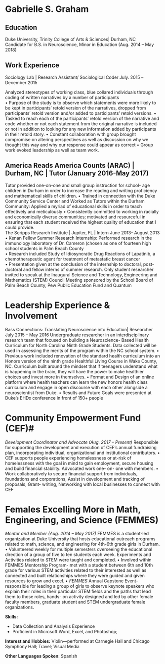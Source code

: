 # Gabrielle S. Graham

## Education	  	       
Duke University, Trinity College of Arts & Sciences| Durham, NC 	
Candidate for B.S. in Neuroscience, Minor in Education (Aug. 2014 – May 2018)

## Work Experience
Sociology Lab | Research Assistant/ Sociological Coder
July. 2015 – December 2015

Analyzed stereotypes of working class, blue collared individuals through coding of written narratives by a number of participants  
	•	Purpose of the study is to observe which statements were more likely to be
	 	kept in participants’ retold version of the narratives, dropped from participants’
	 	retold version and/or added to participants’ retold versions. 
	•	Tasked to reach each of the participants’ retold version of the narrative and
	    code whether or not each statement from the original narrative is included or
	    not in addition to looking for any new information added by participants in their
	    retold story. 
	•	Constant collaboration with group brought compromise on altering perspectives
	    as well as discussion on why we thought this way and why our response could
	    appear as correct 
	•	Group work evoked leadership as well as team work. 
## America Reads America Counts (ARAC) | Durham,     	NC | Tutor (January 2016-May 2017)
Tutor provided one-on-one and small group instruction for school- age children in Durham in order to increase the reading and writing proficiency and mathematical skills of children. 
	•	Trained in connection with the Duke Community Service Center and Worked as
	     Tutors within the Durham Community: Applied a myriad of educational skills in
	     order to teach effectively and meticulously 
	•	Consistently committed to working in racially and economically diverse communities; motivated and resourceful in ensuring that each student received the highest quality of education that I could provide.  
The Scripps Research Institute | Jupiter, FL | Intern         			                                  June 2013- August 2013
	•	Kenan Fellow Summer Research Internship: Performed research in the immunology laboratory of Dr. Cameron (chosen as one of fourteen high school students in Palm Beach County  
	•	Research included Study of Idiosyncratic Drug Reactions of Lapatinib, a chemotherapeutic agent for treatment of metastatic breast cancer  
	•	Presentation given at the conclusion of the internship to doctoral, post- doctoral and fellow interns of summer research. Only student researcher invited to speak at the Inaugural Science and Technology, Engineering and Mathematics (STEM) Council Meeting sponsored by the School Board of Palm Beach County, Pew Public Education Fund and Quantum 

# Leadership Experience & Involvement 
Bass Connections: Translating Neuroscience into Education| Researcher 	July 2015 – May 2016
Undergraduate researcher in an interdisciplinary research team that focused on building a Neuroscience- Based Health Curriculum for North Carolina Ninth Grade Students. Data collected will be used in assessing the merits of the program within the NC school system.
	•	Previous work included renovation of the standard health curriculum into an Honors version of the ninth grade Healthful Living Course in Wake County, NC. Curriculum built around the mindset that if teenagers understand what is happening in the brain, they will have the power to make healthier choices and invest more in themselves. 
	•	Format and Design of an online platform where health teachers can learn the new honors health class curriculum and engage in open discourse with each other alongside a neuroscientist from Duke. 
	•	Results and Future Goals were presented at Duke’s EHDx conference in front of 150+ people
# Community Empowerment Fund (CEF)#
*Development Coordinator and Advocate (Aug. 2017 – Present)*
   Responsible for supporting the development and execution of CEF’s annual
   fundraising plan, incorporating individual, organizational and institutional
   contributors.
	•	CEF supports people experiencing homelessness or at-risk of homelessness
	    with the goal in mind to gain employment, secure housing and build financial
	    stability. Advocated work one- on- one with members. 
	•	Work collaboratively to secure financial support from individuals, foundations
	    and corporations, Assist in development and tracking of proposals, 
	    Grant- writing, Networking with local businesses to connect with CEF
	     
# Females Excelling More in Math, Engineering, and Science (FEMMES) # 
*Mentor and Member (Aug. 2014 – May 2017)*
FEMMES is a student-led organization at Duke University that hosts educational outreach programs related to math, science, and engineering for 4th-6th grade girls in Durham.
	•	Volunteered weekly for multiple semesters overseeing the educational direction of a group of five to ten students each week. Experiments and Activities related to STEM were taught and completed.
	•	Involved within FEMMES Mentorship Program- met with a student between 6th and 10th grade for various STEM activities related to their interested as well as connected and built relationships where they were guided and given resources to grow and excel. 
	•	*FEMMES* Annual Capstone Event- responsible for leading a group of girls to observe keynote speakers who explain their roles in their particular STEM fields and the paths that lead them to those roles, hands- on activity designed and led by other female faculty members, graduate student and STEM undergraduate female organizations. 
	 
**Skills:**
 

 - Data Collection and Analysis Experience 
 - Proficient in Microsoft Word, Excel, and Photoshop; 
 
**Interest and Hobbies:** 
Violin—performed at Carnegie Hall and Chicago Symphony Hall;
Travel; Visual Media 

**Other Languages Spoken**: Spanish

<!--stackedit_data:
eyJoaXN0b3J5IjpbLTEyNzI3OTI4NTFdfQ==
-->